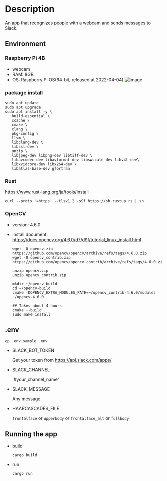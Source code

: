 # Description
An app that recognizes people with a webcam and sends messages to Slack.

## Environment

### Raspberry Pi 4B

- webcam
- RAM: 8GB
- OS: Raspberry Pi OS(64-bit, released at 2022-04-04)
  ![image](https://user-images.githubusercontent.com/40833633/180515676-a9fde88c-f066-4025-92c8-7189d42661c5.png)


### package install

```
sudo apt update
sudo apt upgrade
sudo apt install -y \
   build-essential \
   ccache \
   cmake \
   clang \
   pkg-config \
   llvm \
   libclang-dev \
   libssl-dev \
   unzip \
   libjpeg-dev libpng-dev libtiff-dev \
   libavcodec-dev libavformat-dev libswscale-dev libv4l-dev\
   libxvidcore-dev libx264-dev \
   libatlas-base-dev gfortran
  ```

### Rust

https://www.rust-lang.org/ja/tools/install

```
curl --proto '=https' --tlsv1.2 -sSf https://sh.rustup.rs | sh
```

### OpenCV

- version: 4.6.0
- install document: https://docs.opencv.org/4.6.0/d7/d9f/tutorial_linux_install.html

  ```
  wget -O opencv.zip https://github.com/opencv/opencv/archive/refs/tags/4.6.0.zip
  wget -O opencv_contrib.zip https://github.com/opencv/opencv_contrib/archive/refs/tags/4.6.0.zip

  unzip opencv.zip
  unzip opencv_contrib.zip

  mkdir ~/opencv-build
  cd ~/opencv-build
  cmake -DOPENCV_EXTRA_MODULES_PATH=~/opencv_contrib-4.6.0/modules ~/opencv-4.6.0

  ## Takes about 4 hours
  cmake --build .
  sudo make install
  ```

## .env

```
cp .env.sample .env
```

- SLACK_BOT_TOKEN

  Get your token from https://api.slack.com/apps/

- SLACK_CHANNEL

  '#your_channel_name'

- SLACK_MESSAGE

  Any message.

- HAARCASCADES_FILE

  `frontalface` or `upperbody` or `frontalface_alt` or `fullbody`

## Running the app

- build
  ```
  cargo build
  ```
- run
  ```
  cargo run
  ```
